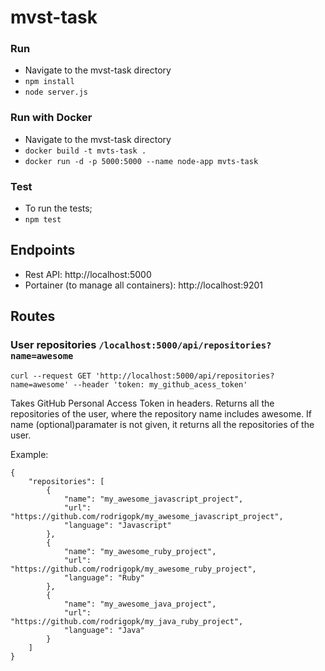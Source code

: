 # mvst-task

### Run 
- Navigate to the mvst-task directory
- ```npm install```
- ```node server.js```

### Run with Docker
- Navigate to the mvst-task directory
- ```docker build -t mvts-task .```
- ```docker run -d -p 5000:5000 --name node-app mvts-task```

### Test
- To run the tests;
- ```npm test```

## Endpoints
- Rest API: http://localhost:5000
- Portainer (to manage all containers): http://localhost:9201

## Routes

### User repositories `/localhost:5000/api/repositories?name=awesome`
`curl --request GET 'http://localhost:5000/api/repositories?name=awesome' --header 'token: my_github_acess_token'`

Takes GitHub Personal Access Token in headers. Returns all the repositories of the user, where the repository name includes awesome.
If name (optional)paramater is not given, it returns all the repositories of the user.

Example:
~~~
{
	"repositories": [
		{
			"name": "my_awesome_javascript_project",
			"url": "https://github.com/rodrigopk/my_awesome_javascript_project",
			"language": "Javascript"
		},
		{
			"name": "my_awesome_ruby_project",
			"url": "https://github.com/rodrigopk/my_awesome_ruby_project",
			"language": "Ruby"
		},
		{
			"name": "my_awesome_java_project",
			"url": "https://github.com/rodrigopk/my_java_ruby_project",
			"language": "Java"
		}
	]
}
~~~

